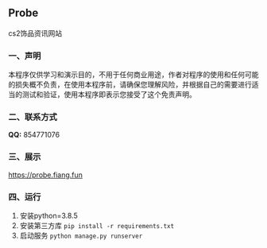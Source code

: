 ## Probe

cs2饰品资讯网站

### 一、声明

本程序仅供学习和演示目的，不用于任何商业用途，作者对程序的使用和任何可能的损失概不负责，在使用本程序前，请确保您理解风险，并根据自己的需要进行适当的测试和验证，使用本程序即表示您接受了这个免责声明。

### 二、联系方式

**QQ:** 854771076

### 三、展示

https://probe.fiang.fun

### 四、运行

1. 安装python=3.8.5
2. 安装第三方库 `pip install -r requirements.txt `
3. 启动服务 `python manage.py runserver`

